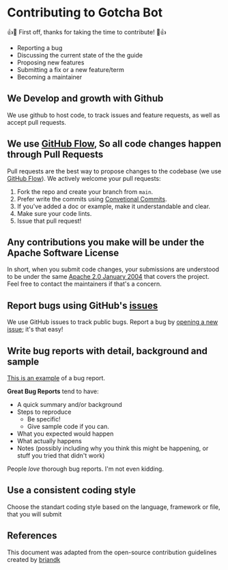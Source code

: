 # Contributing to Gotcha Bot

:+1::tada: First off, thanks for taking the time to contribute! :tada::+1:

- Reporting a bug
- Discussing the current state of the the guide
- Proposing new features
- Submitting a fix or a new feature/term
- Becoming a maintainer

## We Develop and growth with Github
We use github to host code, to track issues and feature requests, as well as accept pull requests.

## We use [GitHub Flow](https://guides.github.com/introduction/flow/index.html), So all code changes happen through Pull Requests
Pull requests are the best way to propose changes to the codebase (we use [GitHub Flow](https://guides.github.com/introduction/flow/index.html)). We actively welcome your pull requests:

1. Fork the repo and create your branch from `main`.
2. Prefer write the commits using [Convetional Commits](https://www.conventionalcommits.org/en/v1.0.0/).
3. If you've added a doc or example, make it understandable and clear.
4. Make sure your code lints.
5. Issue that pull request!

## Any contributions you make will be under the Apache Software License
In short, when you submit code changes, your submissions are understood to be under the same [Apache 2.0 January 2004](https://github.com/diegolnasc/gotcha/blob/main/LICENSE/) that covers the project. Feel free to contact the maintainers if that's a concern.

## Report bugs using GitHub's [issues](https://github.com/diegolnasc/gotcha/issues)
We use GitHub issues to track public bugs. Report a bug by [opening a new issue](https://github.com/diegolnasc/gotcha/issues/new); it's that easy!

## Write bug reports with detail, background and sample
[This is an example](https://github.com/stevemao/github-issue-templates/blob/master/bugs-only/ISSUE_TEMPLATE.md) of a bug report.

**Great Bug Reports** tend to have:

- A quick summary and/or background
- Steps to reproduce
  - Be specific!
  - Give sample code if you can.
- What you expected would happen
- What actually happens
- Notes (possibly including why you think this might be happening, or stuff you tried that didn't work)

People *love* thorough bug reports. I'm not even kidding.

## Use a consistent coding style

Choose the standart coding style based on the language, framework or file, that you will submit


## References
This document was adapted from the open-source contribution guidelines created by [briandk](https://gist.github.com/briandk/3d2e8b3ec8daf5a27a62)
